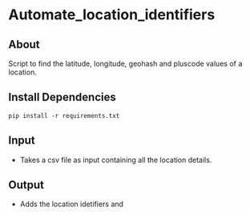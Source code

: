 # Automate_location_identifiers

## About
Script to find the latitude, longitude, geohash and pluscode values of a location.

## Install Dependencies
```
pip install -r requirements.txt
```

## Input
  - Takes a csv file as input containing all the location details.
## Output
  - Adds the location idetifiers and 



